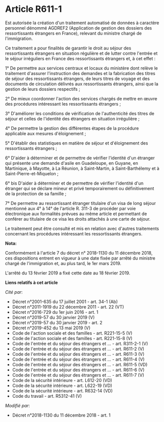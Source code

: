 # Article R611-1

Est autorisée la création d'un traitement automatisé de données à caractère personnel dénommé AGDREF2 (Application de gestion
des dossiers des ressortissants étrangers en France), relevant du ministre chargé de l'immigration.

Ce traitement a pour finalités de garantir le droit au séjour des ressortissants étrangers en situation régulière et de
lutter contre l'entrée et le séjour irréguliers en France des ressortissants étrangers et, à cet effet :

1° De permettre aux services centraux et locaux du ministère dont relève le traitement d'assurer l'instruction des demandes
et la fabrication des titres de séjour des ressortissants étrangers, de leurs titres de voyage et des documents de
circulation délivrés aux ressortissants étrangers, ainsi que la gestion de leurs dossiers respectifs ;

2° De mieux coordonner l'action des services chargés de mettre en œuvre des procédures intéressant les ressortissants
étrangers ;

3° D'améliorer les conditions de vérification de l'authenticité des titres de séjour et celles de l'identité des étrangers en
situation irrégulière ;

4° De permettre la gestion des différentes étapes de la procédure applicable aux mesures d'éloignement ;

5° D'établir des statistiques en matière de séjour et d'éloignement des ressortissants étrangers ;

6° D'aider à déterminer et de permettre de vérifier l'identité d'un étranger qui présente une demande d'asile en Guadeloupe,
en Guyane, en Martinique, à Mayotte, à La Réunion, à Saint-Martin, à Saint-Barthélemy et à Saint-Pierre-et-Miquelon ;

6° bis D'aider à déterminer et de permettre de vérifier l'identité d'un étranger qui se déclare mineur et privé
temporairement ou définitivement de la protection de sa famille ;

7° De permettre au ressortissant étranger titulaire d'un visa de long séjour mentionné aux 4° à 14° de l'article R. 311-3 de
procéder par voie électronique aux formalités prévues au même article et permettant de conférer au titulaire de ce visa les
droits attachés à une carte de séjour.

Le traitement peut être consulté et mis en relation avec d'autres traitements concernant les procédures intéressant les
ressortissants étrangers.

**Nota:**

Conformément à l'article 7 du décret n° 2018-1130 du 11 décembre 2018, ces dispositions entrent en vigueur à une date fixée
par arrêté du ministre chargé de l'immigration et, au plus tard, le 1er mars 2019.

L'arrêté du 13 février 2019 a fixé cette date au 18 février 2019.

**Liens relatifs à cet article**

_Cité par_:

  - Décret n°2001-635 du 17 juillet 2001 - art. 34-1 (Ab)
  - Décret n°2011-1919 du 22 décembre 2011 - art. 22 (VT)
  - Décret n°2016-729 du 1er juin 2016 - art. 1
  - Décret n°2019-57 du 30 janvier 2019 (V)
  - Décret n°2019-57 du 30 janvier 2019 - art. 2
  - Décret n°2019-452 du 13 mai 2019 (V)
  - Code de l'action sociale et des familles - art. R221-15-5 (V)
  - Code de l'action sociale et des familles - art. R221-15-8 (V)
  - Code de l'entrée et du séjour des étrangers et ... - art. R311-2-1 (V)
  - Code de l'entrée et du séjour des étrangers et ... - art. R611-2 (V)
  - Code de l'entrée et du séjour des étrangers et ... - art. R611-3 (V)
  - Code de l'entrée et du séjour des étrangers et ... - art. R611-4 (V)
  - Code de l'entrée et du séjour des étrangers et ... - art. R611-5 (VD)
  - Code de l'entrée et du séjour des étrangers et ... - art. R611-6 (V)
  - Code de l'entrée et du séjour des étrangers et ... - art. R611-7 (V)
  - Code de la sécurité intérieure - art. L612-20 (VD)
  - Code de la sécurité intérieure - art. L622-19 (VD)
  - Code de la sécurité intérieure - art. R632-14 (VD)
  - Code du travail - art. R5312-41 (V)

_Modifié par_:

  - Décret n°2018-1130 du 11 décembre 2018 - art. 1
